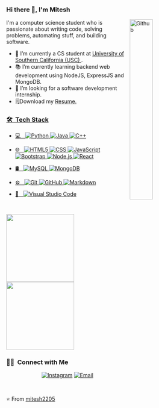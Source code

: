 ### Hi there 👋, I'm Mitesh


<img width="35%" align="right" alt="Github" src="https://user-images.githubusercontent.com/48678280/88862734-4903af80-d201-11ea-968b-9c939d88a37c.gif" />

I'm a computer science student who is passionate about writing code, solving problems, automating stuff, and building software.

- 🔭 I’m currently a CS student at <a href="https://viterbischool.usc.edu/">University of Southern California (USC) </a>.
- 📚 I’m currently learning backend web development using NodeJS, ExpressJS and MongoDB.
- 👯 I’m looking for a software development internship. 
- 🗒️Download my <a href="https://mitesh-chhatbar.web.app/Mitesh_Resume.pdf">Resume.

<h3> 🛠 &nbsp;Tech Stack</h3>

- 💻 &nbsp;
  ![Python](https://img.shields.io/badge/-Python-333333?style=flat&logo=python)
  ![Java](https://img.shields.io/badge/-Java-333333?style=flat&logo=Java&logoColor=007396)
  ![C++](https://img.shields.io/badge/-C++-333333?style=flat&logo=C%2B%2B&logoColor=00599C)
- 🌐 &nbsp;
  ![HTML5](https://img.shields.io/badge/-HTML5-333333?style=flat&logo=HTML5)
  ![CSS](https://img.shields.io/badge/-CSS-333333?style=flat&logo=CSS3&logoColor=1572B6)
  ![JavaScript](https://img.shields.io/badge/-JavaScript-333333?style=flat&logo=javascript)
  ![Bootstrap](https://img.shields.io/badge/-Bootstrap-333333?style=flat&logo=bootstrap&logoColor=563D7C)
  ![Node.js](https://img.shields.io/badge/-Node.js-333333?style=flat&logo=node.js)
  ![React](https://img.shields.io/badge/-React-333333?style=flat&logo=react)
- 🛢 &nbsp;
  ![MySQL](https://img.shields.io/badge/-MySQL-333333?style=flat&logo=mysql)
  ![MongoDB](https://img.shields.io/badge/-MongoDB-333333?style=flat&logo=mongodb)
- ⚙️ &nbsp;
  ![Git](https://img.shields.io/badge/-Git-333333?style=flat&logo=git)
  ![GitHub](https://img.shields.io/badge/-GitHub-333333?style=flat&logo=github)
  ![Markdown](https://img.shields.io/badge/-Markdown-333333?style=flat&logo=markdown)
- 🔧 &nbsp;
  ![Visual Studio Code](https://img.shields.io/badge/-Visual%20Studio%20Code-333333?style=flat&logo=visual-studio-code&logoColor=007ACC)
  
  <br/>

<a href="https://github.com/AVS1508">
  <img height="180em" src="https://github-readme-stats.vercel.app/api?username=mitesh2205&theme=buefy&show_icons=true" />
  <img height="180em" src="https://github-readme-stats.vercel.app/api/top-langs/?username=mitesh2205&theme=buefy&layout=compact" />
</a>

<br/>

<h3> 🤝🏻 &nbsp;Connect with Me </h3>

<p align="center">
<a href="http://instagram.com/mitesh_chhatbar"><img alt="Instagram" src="https://img.shields.io/badge/Instagram-mitesh_chhatbar-blue?style=flat-square&logo=instagram"></a>
<a href="mailto:chhatbarmitesh20@gmail.com"><img alt="Email" src="https://img.shields.io/badge/Email-chhatbarmitesh20@gmail.com-blue?style=flat-square&logo=gmail"></a>
</p>
</br>


⭐️ From [mitesh2205](https://github.com/mitesh2205)
